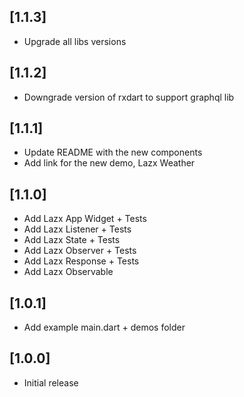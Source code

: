 ## [1.1.3]

* Upgrade all libs versions

## [1.1.2]

* Downgrade version of rxdart to support graphql lib

## [1.1.1]

* Update README with the new components
* Add link for the new demo, Lazx Weather

## [1.1.0]

* Add Lazx App Widget + Tests
* Add Lazx Listener + Tests
* Add Lazx State + Tests
* Add Lazx Observer + Tests
* Add Lazx Response + Tests
* Add Lazx Observable

## [1.0.1]

* Add example main.dart + demos folder

## [1.0.0]

* Initial release